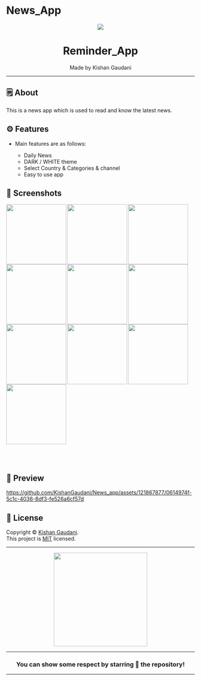 # News_App

<div align="center">

<img src="https://github.com/KishanGaudani/News_app/assets/121867877/b290493c-1e8f-46f8-9f21-c3ae3d457f27">


# **Reminder_App**
Made by Kishan Gaudani

---

</div>



## 🗒 About

This is a news app which is used to read and know the latest news.

## ⚙️ Features

- Main features are as follows:

    - Daily News
    - DARK / WHITE theme
    - Select Country & Categories & channel
    - Easy to use app  
    
## 📲 Screenshots

<img align="left" src="https://github.com/KishanGaudani/News_app/assets/121867877/4b2fd98f-0b17-43e1-a488-f96df7d8107d" width="160px">
<img align="left" src="https://github.com/KishanGaudani/News_app/assets/121867877/b2a770e2-466a-43ee-bf93-4f9cb20e8ee7" width="160px">
<img align="left" src="https://github.com/KishanGaudani/News_app/assets/121867877/09c6d6c8-bcc6-4956-bb28-2b9fd20ade66" width="160px">
<img align="left" src="https://github.com/KishanGaudani/News_app/assets/121867877/a4eb7d0c-b687-423b-95b4-d6f4205fd947" width="160px">
<img align="left" src="https://github.com/KishanGaudani/News_app/assets/121867877/615c129b-0ce4-4a9c-b4fb-b582b33f07f0" width="160px">
<img align="left" src="https://github.com/KishanGaudani/News_app/assets/121867877/3087f00c-c3c7-4bbd-82f2-5cb2e1e34377" width="160px">
<img align="left" src="https://github.com/KishanGaudani/News_app/assets/121867877/0472b4d9-becf-4e52-b1ab-8a8b1975afb6" width="160px">
<img align="left" src="https://github.com/KishanGaudani/News_app/assets/121867877/49350e2a-8601-4c69-b365-8819a6c243ee" width="160px">
<img align="left" src="https://github.com/KishanGaudani/News_app/assets/121867877/d824bc9e-67d4-4c6d-9c5a-d17610fe27ef" width="160px">
<img src="https://github.com/KishanGaudani/News_app/assets/121867877/eb78816c-e9a3-4191-b4d5-b9e4ce23b4aa" width="160px">

<br><br>

## 📲 Preview

https://github.com/KishanGaudani/News_app/assets/121867877/0614974f-5c1c-4036-8df3-fe526a6cf57d

## 📝 License

Copyright © [Kishan Gaudani](https://github.com/KishanGaudani). <br>
This project is [MIT](LICENCE) licensed.

---
<div align="center">
<img src="https://github.com/KishanGaudani/News_app/assets/121867877/cfaf9d67-99f9-44e9-b027-1db4249bcf43" width= "250px">

---
### You can show some respect by starring 🌟 the repository!
---

</div>
